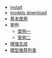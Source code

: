 <!-- _sidebar.md -->

* [install](doc/install.md)
* [models download](doc/models_download.md)
* [基本使用](doc/usage.md)
* 案例
	* [案例一](doc/case1.md)
	* [案例二](doc/case2.md)
* [增强生成](doc/usage_enhancement.md)
* [模型推荐列表](doc/ModelList.md)
